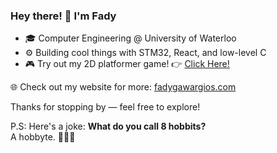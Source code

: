 ### Hey there! 👋 I'm Fady

- 🎓 Computer Engineering @ University of Waterloo  
- ⚙️ Building cool things with STM32, React, and low-level C  
- 🎮 Try out my 2D platformer game! 👉 [Click Here!](https://fadygawargios.github.io/2D-Platformer/)

🌐 Check out my website for more: [fadygawargios.com](https://fadygawargios.com)

Thanks for stopping by — feel free to explore!

P.S: Here's a joke:
**What do you call 8 hobbits?**  
A hobbyte. 🧙‍♂️💾
